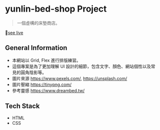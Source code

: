 # yunlin-bed-shop Project
>一個虛構的床墊商店。

🔆[see live](kunyuchang.github.io/yunlin-bed-shop/)

## General Information
- 本網站以 Grid, Flex 進行排版練習。
- 這個專案是為了更加理解 UI 設計的細節，包含文字、顏色、網站個性以及常見的圓角陰影等。
- 圖片來源 https://www.pexels.com/, https://unsplash.com/
- 圖片壓縮 https://tinypng.com/
- 參考靈感 https://www.dreambed.tw/

## Tech Stack
- HTML
- CSS
